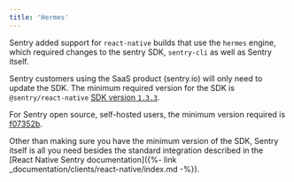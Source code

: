 ```yaml
---
title: 'Hermes'
---
```


Sentry added support for `react-native` builds that use the `hermes` engine, which required changes to the sentry SDK, `sentry-cli` as well as Sentry itself.

Sentry customers using the SaaS product (sentry.io) will only need to update the SDK.
The minimum required version for the SDK is `@sentry/react-native` [SDK version `1.3.3`](https://github.com/getsentry/sentry-react-native/releases/tag/1.3.3).

For Sentry open source, self-hosted users, the minimum version required is [f07352b](https://hub.docker.com/r/getsentry/sentry/tags?page=1&name=f07352b).

Other than making sure you have the minimum version of the SDK, Sentry itself is all you need besides the standard integration described in the [React Native Sentry documentation]({%- link _documentation/clients/react-native/index.md -%}).
